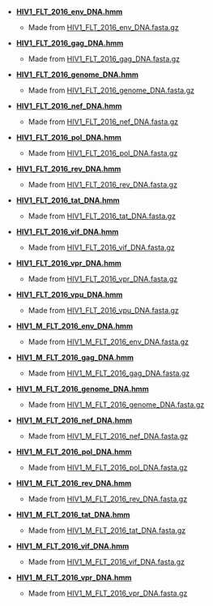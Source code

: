 * **[HIV1_FLT_2016_env_DNA.hmm](HIV1_FLT_2016_env_DNA.hmm)**
    * Made from [HIV1_FLT_2016_env_DNA.fasta.gz](../../alignments/DNA/HIV1_FLT_2016_env_DNA.fasta.gz)

* **[HIV1_FLT_2016_gag_DNA.hmm](HIV1_FLT_2016_gag_DNA.hmm)**
    * Made from [HIV1_FLT_2016_gag_DNA.fasta.gz](../../alignments/DNA/HIV1_FLT_2016_gag_DNA.fasta.gz)

* **[HIV1_FLT_2016_genome_DNA.hmm](HIV1_FLT_2016_genome_DNA.hmm)**
    * Made from [HIV1_FLT_2016_genome_DNA.fasta.gz](../../alignments/DNA/HIV1_FLT_2016_genome_DNA.fasta.gz)

* **[HIV1_FLT_2016_nef_DNA.hmm](HIV1_FLT_2016_nef_DNA.hmm)**
    * Made from [HIV1_FLT_2016_nef_DNA.fasta.gz](../../alignments/DNA/HIV1_FLT_2016_nef_DNA.fasta.gz)

* **[HIV1_FLT_2016_pol_DNA.hmm](HIV1_FLT_2016_pol_DNA.hmm)**
    * Made from [HIV1_FLT_2016_pol_DNA.fasta.gz](../../alignments/DNA/HIV1_FLT_2016_pol_DNA.fasta.gz)

* **[HIV1_FLT_2016_rev_DNA.hmm](HIV1_FLT_2016_rev_DNA.hmm)**
    * Made from [HIV1_FLT_2016_rev_DNA.fasta.gz](../../alignments/DNA/HIV1_FLT_2016_rev_DNA.fasta.gz)

* **[HIV1_FLT_2016_tat_DNA.hmm](HIV1_FLT_2016_tat_DNA.hmm)**
    * Made from [HIV1_FLT_2016_tat_DNA.fasta.gz](../../alignments/DNA/HIV1_FLT_2016_tat_DNA.fasta.gz)

* **[HIV1_FLT_2016_vif_DNA.hmm](HIV1_FLT_2016_vif_DNA.hmm)**
    * Made from [HIV1_FLT_2016_vif_DNA.fasta.gz](../../alignments/DNA/HIV1_FLT_2016_vif_DNA.fasta.gz)

* **[HIV1_FLT_2016_vpr_DNA.hmm](HIV1_FLT_2016_vpr_DNA.hmm)**
    * Made from [HIV1_FLT_2016_vpr_DNA.fasta.gz](../../alignments/DNA/HIV1_FLT_2016_vpr_DNA.fasta.gz)

* **[HIV1_FLT_2016_vpu_DNA.hmm](HIV1_FLT_2016_vpu_DNA.hmm)**
    * Made from [HIV1_FLT_2016_vpu_DNA.fasta.gz](../../alignments/DNA/HIV1_FLT_2016_vpu_DNA.fasta.gz)

* **[HIV1_M_FLT_2016_env_DNA.hmm](HIV1_M_FLT_2016_env_DNA.hmm)**
    * Made from [HIV1_M_FLT_2016_env_DNA.fasta.gz](../../alignments/DNA/HIV1_M_FLT_2016_env_DNA.fasta.gz)

* **[HIV1_M_FLT_2016_gag_DNA.hmm](HIV1_M_FLT_2016_gag_DNA.hmm)**
    * Made from [HIV1_M_FLT_2016_gag_DNA.fasta.gz](../../alignments/DNA/HIV1_M_FLT_2016_gag_DNA.fasta.gz)

* **[HIV1_M_FLT_2016_genome_DNA.hmm](HIV1_M_FLT_2016_genome_DNA.hmm)**
    * Made from [HIV1_M_FLT_2016_genome_DNA.fasta.gz](../../alignments/DNA/HIV1_M_FLT_2016_genome_DNA.fasta.gz)

* **[HIV1_M_FLT_2016_nef_DNA.hmm](HIV1_M_FLT_2016_nef_DNA.hmm)**
    * Made from [HIV1_M_FLT_2016_nef_DNA.fasta.gz](../../alignments/DNA/HIV1_M_FLT_2016_nef_DNA.fasta.gz)

* **[HIV1_M_FLT_2016_pol_DNA.hmm](HIV1_M_FLT_2016_pol_DNA.hmm)**
    * Made from [HIV1_M_FLT_2016_pol_DNA.fasta.gz](../../alignments/DNA/HIV1_M_FLT_2016_pol_DNA.fasta.gz)

* **[HIV1_M_FLT_2016_rev_DNA.hmm](HIV1_M_FLT_2016_rev_DNA.hmm)**
    * Made from [HIV1_M_FLT_2016_rev_DNA.fasta.gz](../../alignments/DNA/HIV1_M_FLT_2016_rev_DNA.fasta.gz)

* **[HIV1_M_FLT_2016_tat_DNA.hmm](HIV1_M_FLT_2016_tat_DNA.hmm)**
    * Made from [HIV1_M_FLT_2016_tat_DNA.fasta.gz](../../alignments/DNA/HIV1_M_FLT_2016_tat_DNA.fasta.gz)

* **[HIV1_M_FLT_2016_vif_DNA.hmm](HIV1_M_FLT_2016_vif_DNA.hmm)**
    * Made from [HIV1_M_FLT_2016_vif_DNA.fasta.gz](../../alignments/DNA/HIV1_M_FLT_2016_vif_DNA.fasta.gz)

* **[HIV1_M_FLT_2016_vpr_DNA.hmm](HIV1_M_FLT_2016_vpr_DNA.hmm)**
    * Made from [HIV1_M_FLT_2016_vpr_DNA.fasta.gz](../../alignments/DNA/HIV1_M_FLT_2016_vpr_DNA.fasta.gz)